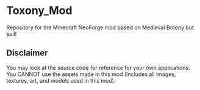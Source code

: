 # Toxony_Mod
Repository for the Minecraft NeoForge mod based on Medieval Botony but evil!

## **Disclaimer**
You may look at the source code for reference for your own applications.\
You CANNOT use the assets made in this mod (Includes all images, textures, art, and models used in this mod).
